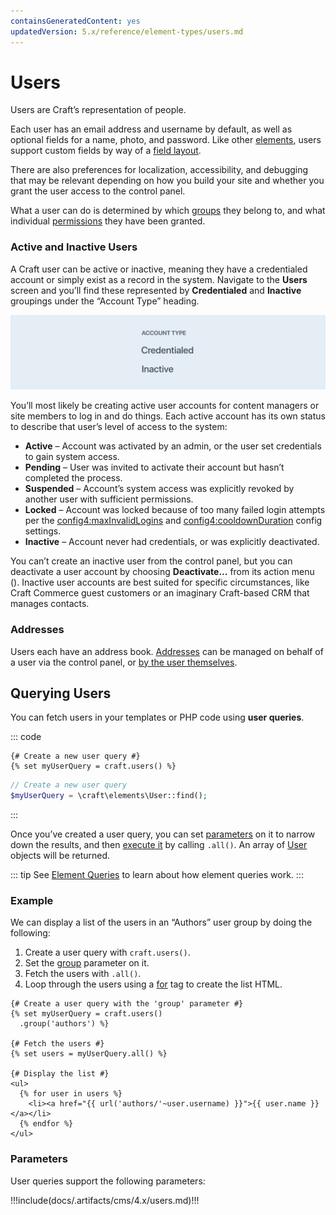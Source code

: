 ```yaml
---
containsGeneratedContent: yes
updatedVersion: 5.x/reference/element-types/users.md
---
```


# Users

Users are Craft’s representation of people.

Each user has an email address and username by default, as well as optional fields for a name, photo, and password. Like other [elements](./elements.md), users support custom fields by way of a [field layout](./fields.md#field-layouts).

There are also preferences for localization, accessibility, and debugging that may be relevant depending on how you build your site and whether you grant the user access to the control panel.

What a user can do is determined by which [groups](user-management.md#user-groups) they belong to, and what individual [permissions](user-management.md#permissions) they have been granted.

### Active and Inactive Users

A Craft user can be active or inactive, meaning they have a credentialed account or simply exist as a record in the system. Navigate to the **Users** screen and you’ll find these represented by **Credentialed** and **Inactive** groupings under the “Account Type” heading.

![](./images/account-type-subnav.png)

You’ll most likely be creating active user accounts for content managers or site members to log in and do things. Each active account has its own status to describe that user’s level of access to the system:

- **Active** – Account was activated by an admin, or the user set credentials to gain system access.
- **Pending** – User was invited to activate their account but hasn’t completed the process.
- **Suspended** – Account’s system access was explicitly revoked by another user with sufficient permissions.
- **Locked** – Account was locked because of too many failed login attempts per the <config4:maxInvalidLogins> and <config4:cooldownDuration> config settings.
- **Inactive** – Account never had credentials, or was explicitly deactivated.

You can’t create an inactive user from the control panel, but you can deactivate a user account by choosing **Deactivate...** from its action menu (<icon kind="settings" />). Inactive user accounts are best suited for specific circumstances, like Craft Commerce guest customers or an imaginary Craft-based CRM that manages contacts.

### Addresses

Users each have an address book. [Addresses](./addresses.md) can be managed on behalf of a user via the control panel, or [by the user themselves](./dev/controller-actions.md#post-users-save-address).

## Querying Users

You can fetch users in your templates or PHP code using **user queries**.

::: code
```twig
{# Create a new user query #}
{% set myUserQuery = craft.users() %}
```
```php
// Create a new user query
$myUserQuery = \craft\elements\User::find();
```
:::

Once you’ve created a user query, you can set [parameters](#parameters) on it to narrow down the results, and then [execute it](element-queries.md#executing-element-queries) by calling `.all()`. An array of [User](craft4:craft\elements\User) objects will be returned.

::: tip
See [Element Queries](element-queries.md) to learn about how element queries work.
:::

### Example

We can display a list of the users in an “Authors” user group by doing the following:

1. Create a user query with `craft.users()`.
2. Set the [group](#group) parameter on it.
3. Fetch the users with `.all()`.
4. Loop through the users using a [for](https://twig.symfony.com/doc/3.x/tags/for.html) tag to create the list HTML.

```twig
{# Create a user query with the 'group' parameter #}
{% set myUserQuery = craft.users()
  .group('authors') %}

{# Fetch the users #}
{% set users = myUserQuery.all() %}

{# Display the list #}
<ul>
  {% for user in users %}
    <li><a href="{{ url('authors/'~user.username) }}">{{ user.name }}</a></li>
  {% endfor %}
</ul>
```

### Parameters

User queries support the following parameters:

<!-- This section of the page is dynamically generated! Changes to the file below may be overwritten by automated tools. -->
!!!include(docs/.artifacts/cms/4.x/users.md)!!!
